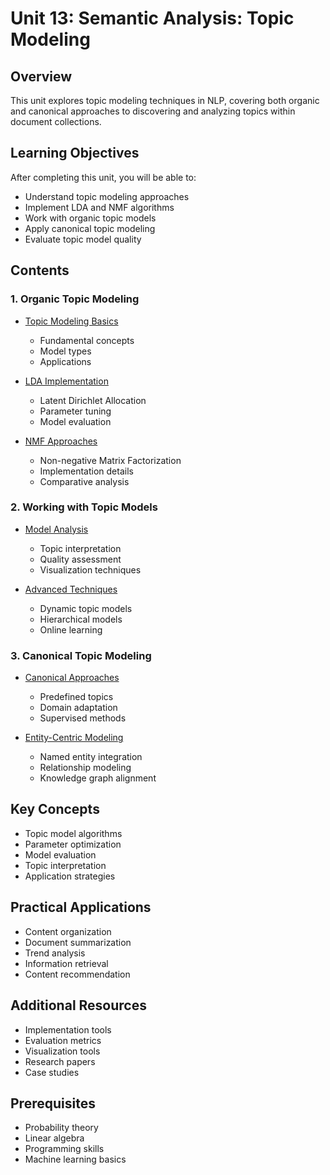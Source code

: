 # Unit 13: Semantic Analysis: Topic Modeling

## Overview
This unit explores topic modeling techniques in NLP, covering both organic and canonical approaches to discovering and analyzing topics within document collections.

## Learning Objectives
After completing this unit, you will be able to:
- Understand topic modeling approaches
- Implement LDA and NMF algorithms
- Work with organic topic models
- Apply canonical topic modeling
- Evaluate topic model quality

## Contents

### 1. Organic Topic Modeling
- [Topic Modeling Basics](01_topic_basics.md)
  - Fundamental concepts
  - Model types
  - Applications
  
- [LDA Implementation](02_lda.md)
  - Latent Dirichlet Allocation
  - Parameter tuning
  - Model evaluation
  
- [NMF Approaches](03_nmf.md)
  - Non-negative Matrix Factorization
  - Implementation details
  - Comparative analysis

### 2. Working with Topic Models
- [Model Analysis](04_model_analysis.md)
  - Topic interpretation
  - Quality assessment
  - Visualization techniques
  
- [Advanced Techniques](05_advanced_techniques.md)
  - Dynamic topic models
  - Hierarchical models
  - Online learning

### 3. Canonical Topic Modeling
- [Canonical Approaches](06_canonical.md)
  - Predefined topics
  - Domain adaptation
  - Supervised methods
  
- [Entity-Centric Modeling](07_entity_centric.md)
  - Named entity integration
  - Relationship modeling
  - Knowledge graph alignment

## Key Concepts
- Topic model algorithms
- Parameter optimization
- Model evaluation
- Topic interpretation
- Application strategies

## Practical Applications
- Content organization
- Document summarization
- Trend analysis
- Information retrieval
- Content recommendation

## Additional Resources
- Implementation tools
- Evaluation metrics
- Visualization tools
- Research papers
- Case studies

## Prerequisites
- Probability theory
- Linear algebra
- Programming skills
- Machine learning basics 